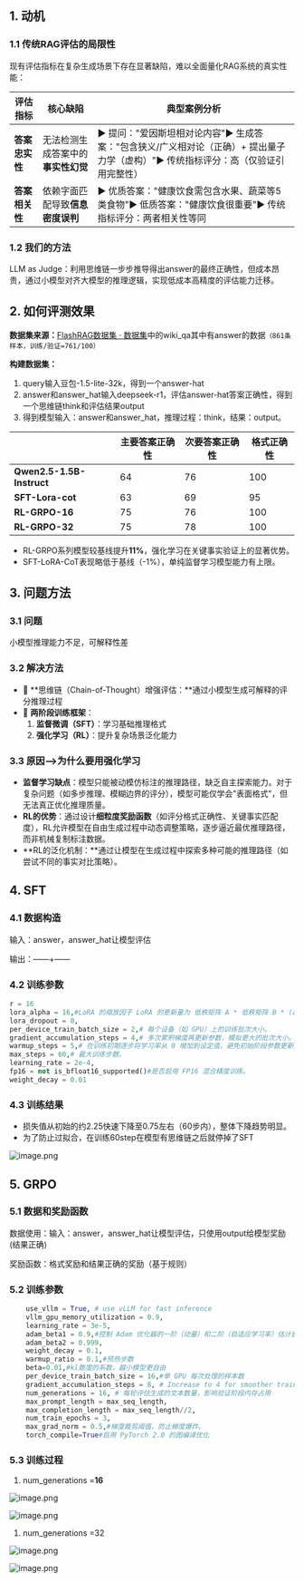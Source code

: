 ## 1. 动机

### **1.1 传统RAG评估的局限性**

现有评估指标在复杂生成场景下存在显著缺陷，难以全面量化RAG系统的真实性能：

| **评估指标** | **核心缺陷** | **典型案例分析** |
| --- | --- | --- |
| **答案忠实性** | 无法检测生成答案中的**事实性幻觉** | ▶ 提问："爱因斯坦相对论内容"▶ 生成答案："包含狭义/广义相对论（正确）+ 提出量子力学（虚构）"▶ 传统指标评分：高（仅验证引用完整性） |
| **答案相关性** | 依赖字面匹配导致**信息密度误判** | ▶ 优质答案："健康饮食需包含水果、蔬菜等5类食物"▶ 低质答案："健康饮食很重要"▶ 传统指标评分：两者相关性等同 |

### **1.2** 我们的方法

LLM as Judge：利用思维链一步步推导得出answer的最终正确性，但成本昂贵，通过小模型对齐大模型的推理逻辑，实现低成本高精度的评估能力迁移。

## 2. 如何评测效果

**数据集来源：**[FlashRAG数据集 · 数据集](https://www.modelscope.cn/datasets/hhjinjiajie/FlashRAG_Dataset)中的wiki_qa其中有answer的数据`（861条样本，训练/验证=761/100）`

**构建数据集：**

1. query输入豆包-1.5-lite-32k，得到一个answer-hat
2. answer和answer_hat输入deepseek-r1，评估answer-hat答案正确性，得到一个思维链think和评估结果output
3. 得到模型输入：answer和answer_hat，推理过程：think，结果：output。

|  | 主要答案正确性 | 次要答案正确性 | 格式正确性 |
| --- | --- | --- | --- |
| **Qwen2.5-1.5B-Instruct** | 64 | 76 | 100 |
| **SFT-Lora-cot** | 63 | 69 | 95 |
| **RL-GRPO-16** | 75 | 76 | 100 |
| **RL-GRPO-32** | 75 | 78 | 100 |
- RL-GRPO系列模型较基线提升**11%**，强化学习在关键事实验证上的显著优势。
- SFT-LoRA-CoT表现略低于基线（-1%），单纯监督学习模型能力有上限。

## 3. 问题方法

### 3.1 问题

小模型推理能力不足，可解释性差

### 3.2 解决方法

- 🚀 **思维链（Chain-of-Thought）增强评估：**通过小模型生成可解释的评分推理过程
- 🔄 **两阶段训练框架**：
  1. **监督微调（SFT）**：学习基础推理格式
  2. **强化学习（RL）**：提升复杂场景泛化能力

### 3.3 原因——>为什么要用强化学习

- **监督学习缺点**：模型只能被动模仿标注的推理路径，缺乏自主探索能力。对于复杂问题（如多步推理、模糊边界的评分），模型可能仅学会"表面格式"，但无法真正优化推理质量。
- **RL的优势**：通过设计**细粒度奖励函数**（如评分格式正确性、关键事实匹配度），RL允许模型在自由生成过程中动态调整策略，逐步逼近最优推理路径，而非机械复制标注数据。
- **RL的泛化机制：**通过让模型在生成过程中探索多种可能的推理路径（如尝试不同的事实对比策略）。

## 4. SFT

### 4.1 数据构造

输入：answer，answer_hat让模型评估

输出：<think>——<think>+<output>——<output>

### 4.2 训练参数

```python
r = 16
lora_alpha = 16,#LoRA 的缩放因子 LoRA 的更新量为 低秩矩阵 A * 低秩矩阵 B * (alpha / r)。
lora_dropout = 0,
per_device_train_batch_size = 2,# 每个设备（如 GPU）上的训练批次大小。
gradient_accumulation_steps = 4,# 多次累积梯度再更新参数，模拟更大的批次大小。
warmup_steps = 5,# 在训练初期逐步将学习率从 0 增加到设定值，避免初始阶段参数更新过大。
max_steps = 60,# 最大训练步数。
learning_rate = 2e-4,
fp16 = not is_bfloat16_supported()#是否启用 FP16 混合精度训练。
weight_decay = 0.01
```

### 4.3 训练结果

- 损失值从初始的约2.25快速下降至0.75左右（60步内），整体下降趋势明显。
- 为了防止过拟合，在训练60step在模型有思维链之后就停掉了SFT

![image.png](attachment:1725f37d-ea6b-43e6-a441-597790422425:image.png)

## 5. GRPO

### 5.1 数据和奖励函数

数据使用：输入：answer，answer_hat让模型评估，只使用output给模型奖励(结果正确)

奖励函数：格式奖励和结果正确的奖励（基于规则）

### 5.2 训练参数

```python
    use_vllm = True, # use vLLM for fast inference
    vllm_gpu_memory_utilization = 0.9,
    learning_rate = 3e-5,
    adam_beta1 = 0.9,#控制 Adam 优化器的一阶（动量）和二阶（自适应学习率）估计衰减率。
    adam_beta2 = 0.999,
    weight_decay = 0.1,
    warmup_ratio = 0.1,#预热步数
    beta=0.01,#kl散度的系数，越小模型更自由
    per_device_train_batch_size = 16,#单 GPU 每次处理的样本数
    gradient_accumulation_steps = 8, # Increase to 4 for smoother training
    num_generations = 16, # 每轮评估生成的文本数量，影响验证阶段内存占用
    max_prompt_length = max_seq_length,
    max_completion_length = max_seq_length//2,
    num_train_epochs = 3,
    max_grad_norm = 0.5,#梯度裁剪阈值，防止梯度爆炸。
    torch_compile=True#启用 PyTorch 2.0 的图编译优化
```

### 5.3 训练过程

1. num_generations =**16**

![image.png](attachment:c6074b04-2090-49b9-b265-259670a2215b:image.png)

![image.png](attachment:d3a1e90a-86aa-443c-9e4f-f285698b4c59:image.png)

1. num_generations =32

![image.png](attachment:7f75810a-4a7e-422e-a1a1-0c3c3dcc7e1b:image.png)

![image.png](attachment:459d29c3-7f28-4ea5-849e-7907eef7b71b:image.png)
